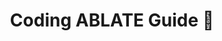 ---
title: Coding ABLATE Guide 🔗
layout: redirect
redirect_url: https://coding.ablate.dev
has_children: false
nav_order: 13
parent: Code Development
---